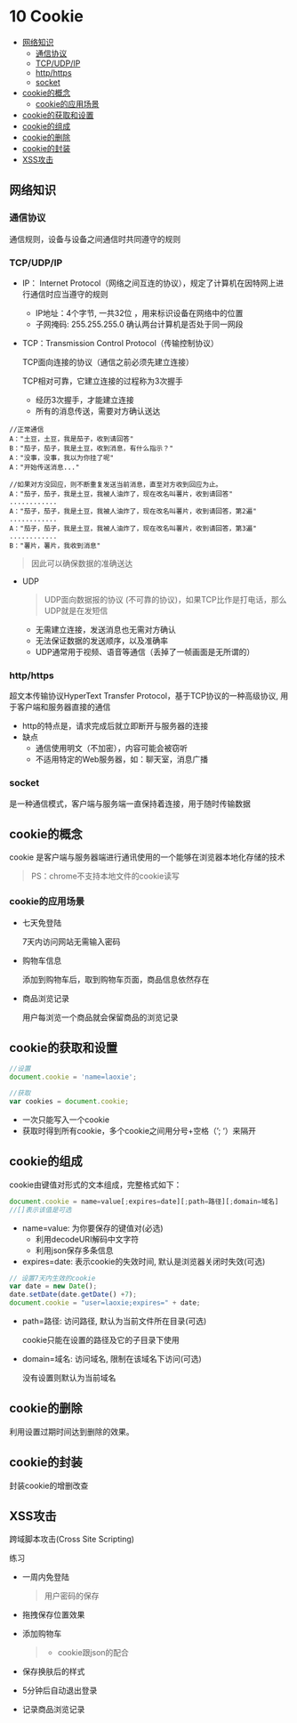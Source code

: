 # 10 Cookie
- [网络知识](#网络知识)
    - [通信协议](#通信协议)
    - [TCP/UDP/IP](#TCP/UDP/IP)
    - [http/https](#http/https)
    - [socket](#socket)
- [cookie的概念](#cookie的概念)
    - [cookie的应用场景](#cookie的应用场景)
- [cookie的获取和设置](#cookie的获取和设置)
- [cookie的组成](#cookie的组成)
- [cookie的删除](#cookie的删除)
- [cookie的封装](#cookie的封装)
- [XSS攻击](#XSS攻击)

<src-MetaChange></src-MetaChange>

## 网络知识

### 通信协议
通信规则，设备与设备之间通信时共同遵守的规则

### TCP/UDP/IP
- IP： Internet Protocol（网络之间互连的协议），规定了计算机在因特网上进行通信时应当遵守的规则
    - IP地址：4个字节, 一共32位 ，用来标识设备在网络中的位置
    - 子网掩码: 255.255.255.0 确认两台计算机是否处于同一网段
- TCP：Transmission Control Protocol（传输控制协议）

    TCP面向连接的协议（通信之前必须先建立连接）

    TCP相对可靠，它建立连接的过程称为3次握手

    - 经历3次握手，才能建立连接
    - 所有的消息传送，需要对方确认送达

```
//正常通信
A："土豆，土豆，我是茄子，收到请回答" 
B："茄子，茄子，我是土豆，收到消息，有什么指示？"
A："没事，没事，我以为你挂了呢" 
A："开始传送消息..."   

//如果对方没回应，则不断重复发送当前消息，直至对方收到回应为止。 
A："茄子，茄子，我是土豆，我被人油炸了，现在改名叫薯片，收到请回答"
............ 
A："茄子，茄子，我是土豆，我被人油炸了，现在改名叫薯片，收到请回答，第2遍"
............ 
A："茄子，茄子，我是土豆，我被人油炸了，现在改名叫薯片，收到请回答，第3遍" 
............ 
B："薯片，薯片，我收到消息"
```
> 因此可以确保数据的准确送达 

- UDP
    > UDP面向数据报的协议 (不可靠的协议)，如果TCP比作是打电话，那么UDP就是在发短信

    - 无需建立连接，发送消息也无需对方确认 
    - 无法保证数据的发送顺序，以及准确率 
    - UDP通常用于视频、语音等通信（丢掉了一帧画面是无所谓的）

### http/https
超文本传输协议HyperText Transfer Protocol，基于TCP协议的一种高级协议, 用于客户端和服务器直接的通信

- http的特点是，请求完成后就立即断开与服务器的连接
- 缺点
    - 通信使用明文（不加密），内容可能会被窃听
    - 不适用特定的Web服务器，如：聊天室，消息广播

### socket
是一种通信模式，客户端与服务端一直保持着连接，用于随时传输数据

## cookie的概念
cookie 是客户端与服务器端进行通讯使用的一个能够在浏览器本地化存储的技术
> PS：chrome不支持本地文件的cookie读写

### cookie的应用场景
- 七天免登陆

    7天内访问网站无需输入密码
- 购物车信息

    添加到购物车后，取到购物车页面，商品信息依然存在
- 商品浏览记录

    用户每浏览一个商品就会保留商品的浏览记录

## cookie的获取和设置
```js
//设置
document.cookie = 'name=laoxie';

//获取
var cookies = document.cookie;
```
- 一次只能写入一个cookie
- 获取时得到所有cookie，多个cookie之间用分号+空格（’; ‘）来隔开

## cookie的组成
cookie由键值对形式的文本组成，完整格式如下：
```js
document.cookie = name=value[;expires=date][;path=路径][;domain=域名]
//[]表示该值是可选
```

- name=value: 为你要保存的键值对(必选) 
    - 利用decodeURI解码中文字符
    - 利用json保存多条信息
- expires=date: 表示cookie的失效时间, 默认是浏览器关闭时失效(可选)

```js
// 设置7天内生效的cookie
var date = new Date();  
date.setDate(date.getDate() +7); 
document.cookie = "user=laoxie;expires=" + date;
```
- path=路径: 访问路径, 默认为当前文件所在目录(可选)

    cookie只能在设置的路径及它的子目录下使用
- domain=域名: 访问域名, 限制在该域名下访问(可选)

    没有设置则默认为当前域名

## cookie的删除
利用设置过期时间达到删除的效果。

## cookie的封装
封装cookie的增删改查

## XSS攻击
跨域脚本攻击(Cross Site Scripting)

练习
- 一周内免登陆
    > 用户密码的保存
- 拖拽保存位置效果
- 添加购物车
    > - cookie跟json的配合

- 保存换肤后的样式
- 5分钟后自动退出登录
- 记录商品浏览记录